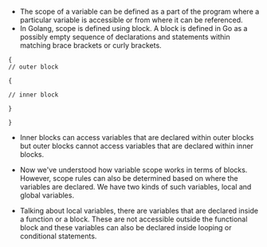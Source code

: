 * The scope of a variable can be defined as a part of the program where a particular variable is accessible or from where it can be referenced. 
* In Golang, scope is defined using block. A block is defined in Go as a possibly empty sequence of declarations and statements within matching brace brackets or curly brackets. 

```
{
// outer block

{

// inner block

}

}
```

* Inner blocks can access variables that are declared within outer blocks but outer blocks cannot access variables that are declared within inner blocks. 



* Now we've understood how variable scope works in terms of blocks. However, scope rules can also be determined based on where the variables are declared. We have two kinds of such variables, local and global variables. 
* Talking about local variables, there are variables that are declared inside a function or a block. These are not accessible outside the functional block and these variables can also be declared inside looping or conditional statements. 
